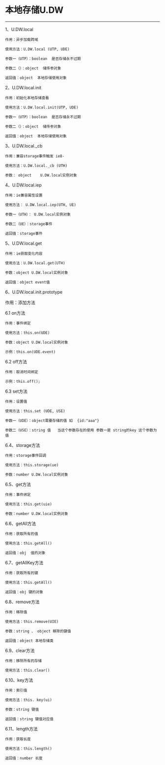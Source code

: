 # 本地存储U.DW

---

1、U.DW.local

```
作用：异步加载跨域

使用方法：U.DW.local (UTP, UDE)

参数一（UTP）：boolean  是否存储永不过期

参数二（）：object  储传参对象

返回值：object  本地存储使用对象

```



2、U.DW.local.init

```
作用：初始化本地存储查看

使用方法：U.DW.local.init(UTP, UDE)

参数一（UTP）：boolean  是否存储永不过期

参数二（）：object  储传参对象

返回值：object  本地存储使用对象
```



3、U.DW.local.\_cb

```
作用：兼容storage事件触发 ie8-

使用方法：U.DW.local._cb (UTH)

参数： object    U.DW.local实例对象
```



4、U.DW.local.iep

```
作用：ie兼容属性设置

使用方法： U.DW.local.iep(UTH, UE)

参数一（UTH）： U.DW.local实例对象

参数二（UE）：storage事件

返回值：storage事件
```



5、U.DW.local.get

```
作用：ie获取变化内容

使用方法：U.DW.local.get(UTH)

参数：object U.DW.local实例对象

返回值：object event值
```



6、U.DW.local.init.prototype

作用：添加方法

6.1 on方法

```
作用：事件绑定

使用方法：this.on(UDE)

参数：object U.DW.local实例对象

示例：this.on(UDE.event)
```



6.2 off方法

```
作用：取消时间绑定

示例：this.off();
```



6.3 set方法

```
作用：设置值

使用方法：this.set (UDE, USE)

参数一（UDE）：object需要存储的值 如  {id:"aaa"}

参数二（USE）：string 值   当这个参数存在的使用 参数一是 string的key 这个参数为值
```



6.4、storage方法

```
作用：storage事件回调

使用方法：this.storage(ue)

参数：number U.DW.local实例对象
```



6.5、get方法

```
作用：事件绑定

使用方法：this.get(uie)

参数：number U.DW.local实例对象
```

6.6、getAll方法

```
作用：获取所有的值

使用方法：this.getAll()

返回值：obj  值的对象
```



6.7、getAllKey方法

```
作用：获取所有的键

使用方法：this.getAll()

返回值：obj 键的对象
```

6.8、remove方法

```
作用：移除值

使用方法：this.remove(UIE)

参数：string 、 object 移除的键值

返回值：object 本地存储类
```



6.9、clear方法

```
作用：移除所有的存储

使用方法：this.clear()
```



6.10、key方法

```
作用：索引值

使用方法：this. key(ui)

参数：string 键值

返回值：string 键值对应值
```



6.11、length方法

```
作用：获取长度

使用方法：this.length()

返回值：number 长度
```



